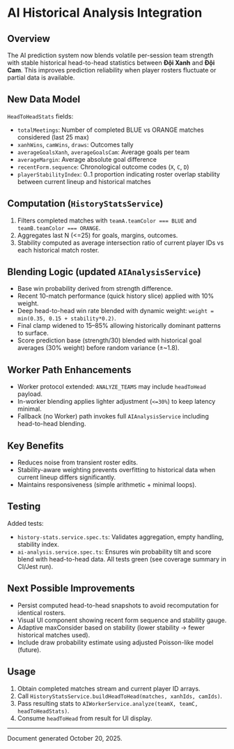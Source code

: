 # AI Historical Analysis Integration

## Overview
The AI prediction system now blends volatile per-session team strength with stable historical head-to-head statistics between **Đội Xanh** and **Đội Cam**. This improves prediction reliability when player rosters fluctuate or partial data is available.

## New Data Model
`HeadToHeadStats` fields:
- `totalMeetings`: Number of completed BLUE vs ORANGE matches considered (last 25 max)
- `xanhWins`, `camWins`, `draws`: Outcomes tally
- `averageGoalsXanh`, `averageGoalsCam`: Average goals per team
- `averageMargin`: Average absolute goal difference
- `recentForm.sequence`: Chronological outcome codes (`X`, `C`, `D`)
- `playerStabilityIndex`: 0..1 proportion indicating roster overlap stability between current lineup and historical matches

## Computation (`HistoryStatsService`)
1. Filters completed matches with `teamA.teamColor === BLUE` and `teamB.teamColor === ORANGE`.
2. Aggregates last N (<=25) for goals, margins, outcomes.
3. Stability computed as average intersection ratio of current player IDs vs each historical match roster.

## Blending Logic (updated `AIAnalysisService`)
- Base win probability derived from strength difference.
- Recent 10-match performance (quick history slice) applied with 10% weight.
- Deep head-to-head win rate blended with dynamic weight: `weight = min(0.35, 0.15 + stability*0.2)`.
- Final clamp widened to 15–85% allowing historically dominant patterns to surface.
- Score prediction base (strength/30) blended with historical goal averages (30% weight) before random variance (±~1.8).

## Worker Path Enhancements
- Worker protocol extended: `ANALYZE_TEAMS` may include `headToHead` payload.
- In-worker blending applies lighter adjustment (`<=30%`) to keep latency minimal.
- Fallback (no Worker) path invokes full `AIAnalysisService` including head-to-head blending.

## Key Benefits
- Reduces noise from transient roster edits.
- Stability-aware weighting prevents overfitting to historical data when current lineup differs significantly.
- Maintains responsiveness (simple arithmetic + minimal loops).

## Testing
Added tests:
- `history-stats.service.spec.ts`: Validates aggregation, empty handling, stability index.
- `ai-analysis.service.spec.ts`: Ensures win probability tilt and score blend with head-to-head data.
All tests green (see coverage summary in CI/Jest run).

## Next Possible Improvements
- Persist computed head-to-head snapshots to avoid recomputation for identical rosters.
- Visual UI component showing recent form sequence and stability gauge.
- Adaptive maxConsider based on stability (lower stability -> fewer historical matches used).
- Include draw probability estimate using adjusted Poisson-like model (future).

## Usage
1. Obtain completed matches stream and current player ID arrays.
2. Call `HistoryStatsService.buildHeadToHead(matches, xanhIds, camIds)`.
3. Pass resulting stats to `AIWorkerService.analyze(teamX, teamC, headToHeadStats)`.
4. Consume `headToHead` from result for UI display.

---
Document generated October 20, 2025.
